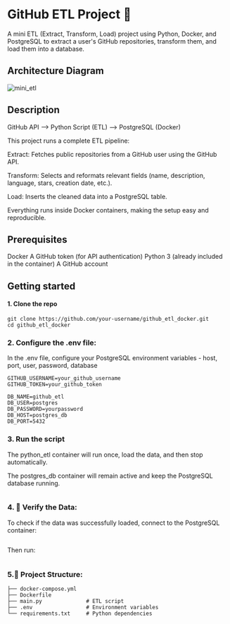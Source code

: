 # GitHub ETL Project 🚀


A mini ETL (Extract, Transform, Load) project using Python, Docker, and PostgreSQL to extract a user's GitHub repositories, transform them, and load them into a database.

## Architecture Diagram
![mini_etl](https://github.com/user-attachments/assets/9ce0c249-ba1d-47b2-b5e7-d285bcca6877)


## Description

GitHub API --> Python Script (ETL) --> PostgreSQL (Docker)

This project runs a complete ETL pipeline:

Extract: Fetches public repositories from a GitHub user using the GitHub API.

Transform: Selects and reformats relevant fields (name, description, language, stars, creation date, etc.).

Load: Inserts the cleaned data into a PostgreSQL table.

Everything runs inside Docker containers, making the setup easy and reproducible.

## Prerequisites

Docker
A GitHub token (for API authentication)
Python 3 (already included in the container)
A GitHub account

## Getting started

#### 1. Clone the repo

```
git clone https://github.com/your-username/github_etl_docker.git
cd github_etl_docker
```

### 2. Configure the .env file:

In the .env file, configure your PostgreSQL environment variables - host, port, user, password, database

```
GITHUB_USERNAME=your_github_username
GITHUB_TOKEN=your_github_token

DB_NAME=github_etl
DB_USER=postgres
DB_PASSWORD=yourpassword
DB_HOST=postgres_db
DB_PORT=5432

```

### 3. Run the script
The python_etl container will run once, load the data, and then stop automatically.

The postgres_db container will remain active and keep the PostgreSQL database running.
```docker-compose up --build
```

### 4. 🔎 Verify the Data:
To check if the data was successfully loaded, connect to the PostgreSQL container:
```docker exec -it postgres_db psql -U postgres -d github_etl
```
Then run:
``` SELECT * FROM github_repos LIMIT 5;
```


### 5.📁 Project Structure:
``` .
├── docker-compose.yml
├── Dockerfile
├── main.py              # ETL script
├── .env                 # Environment variables
└── requirements.txt     # Python dependencies
```
